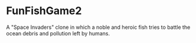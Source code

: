 # FunFishGame2
A "Space Invaders" clone in which a noble and heroic fish tries to battle the ocean debris and pollution left by humans.
